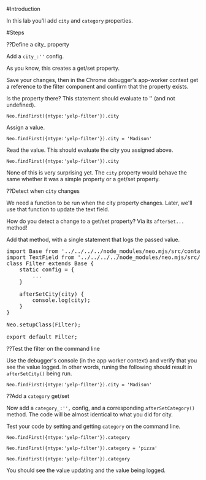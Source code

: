 #Introduction

In this lab you'll add `city` and `category` properties.

#Steps

??Define a city_ property

Add a `city_:''` config. 

As you know, this creates a get/set property.

Save your changes, then in the Chrome debugger's app-worker context
get a reference to the filter component and confirm that the property
exists.

Is the property there? This statement should evaluate to '' (and not undefined).

    Neo.findFirst({ntype:'yelp-filter'}).city

Assign a value.

    Neo.findFirst({ntype:'yelp-filter'}).city = 'Madison'

Read the value. This should evaluate the city you assigned above.

    Neo.findFirst({ntype:'yelp-filter'}).city

None of this is very surprising yet. The `city` property would behave
the same whether it was a simple property or a get/set property.


??Detect when `city` changes

We need a function to be run when the city property changes. Later,
we'll use that function to update the text field.

How do you detect a change to a get/set property? Via its `afterSet...`
method!

Add that method, with a single statement that logs the passed value.

<pre class="runnable readonly text 320">
import Base from '../../../../node_modules/neo.mjs/src/container/Base.mjs';
import TextField from '../../../../node_modules/neo.mjs/src/form/field/Text.mjs';
class Filter extends Base {
    static config = {
        ...
    }

    afterSetCity(city) {
        console.log(city);
    }
}

Neo.setupClass(Filter);

export default Filter;
</pre>

??Test the filter on the command line

Use the debugger's console (in the app worker context) and verify that
you see the value logged. In other words, runing the following should result
in `afterSetCity()` being run.

    Neo.findFirst({ntype:'yelp-filter'}).city = 'Madison'


??Add a `category` get/set

Now add a `category_:'',` config, and a corresponding `afterSetCategory()`
method. The code will be almost identical to what you did for city.

Test your code by setting and getting `category` on the command line.

    Neo.findFirst({ntype:'yelp-filter'}).category

    Neo.findFirst({ntype:'yelp-filter'}).category = 'pizza'

    Neo.findFirst({ntype:'yelp-filter'}).category

You should see the value updating and the value being logged.

